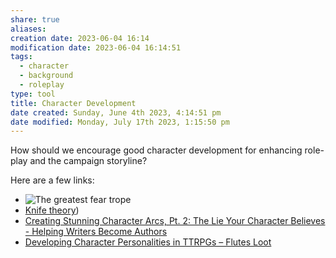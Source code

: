 ```yaml
---
share: true
aliases:
creation date: 2023-06-04 16:14
modification date: 2023-06-04 16:14:51
tags:
  - character
  - background
  - roleplay
type: tool
title: Character Development
date created: Sunday, June 4th 2023, 4:14:51 pm
date modified: Monday, July 17th 2023, 1:15:50 pm
---
```


How should we encourage good character development for enhancing role-play and the campaign storyline?

Here are a few links:

- ![The greatest fear trope](https://youtu.be/HEcI_tCU5DQ)
- [Knife theory](https://www.reddit.com/r/DnD/comments/775caq/my_friends_and_i_have_something_called_knife/?utm_source=share&utm_medium=web2x&context=3))
- [Creating Stunning Character Arcs, Pt. 2: The Lie Your Character Believes - Helping Writers Become Authors](https://www.helpingwritersbecomeauthors.com/character-arcs-2/)
- [Developing Character Personalities in TTRPGs – Flutes Loot](https://www.flutesloot.com/developing-character-personalities-in-ttrpgs/)